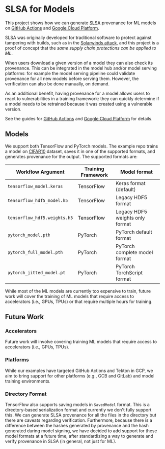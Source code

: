 # SLSA for Models

This project shows how we can generate [SLSA][slsa] provenance for ML models
on [GitHub Actions][gha] and [Google Cloud Platform][gcp].

SLSA was originally developed for traditional software to protect against
tampering with builds, such as in the [Solarwinds attack][solarwinds], and
this project is a proof of concept that the _same supply chain protections
can be applied to ML_.

When users download a given version of a model they can also check its provenance.
This can be integrated in the model hub and/or model serving platforms: for example
the model serving pipeline could validate provenance for all new models before
serving them. However, the verification can also be done manually, on demand.

As an additional benefit, having provenance for a model allows users to react
to vulnerabilities in a training framework: they can quickly determine if a
model needs to be retrained because it was created using a vulnerable version.

See the guides for [GitHub Actions][gha] and [Google Cloud Platform][gcp] for details.

## Models

We support both TensorFlow and PyTorch models. The example repo trains a model
on [CIFAR10][cifar10] dataset, saves it in one of the supported formats, and
generates provenance for the output. The supported formats are:

| Workflow Argument            | Training Framework | Model format                    |
|------------------------------|--------------------|---------------------------------|
| `tensorflow_model.keras`     | TensorFlow         | Keras format (default)          |
| `tensorflow_hdf5_model.h5`   | TensorFlow         | Legacy HDF5 format              |
| `tensorflow_hdf5.weights.h5` | TensorFlow         | Legacy HDF5 weights only format |
| `pytorch_model.pth`          | PyTorch            | PyTorch default format          |
| `pytorch_full_model.pth`     | PyTorch            | PyTorch complete model format   |
| `pytorch_jitted_model.pt`    | PyTorch            | PyTorch TorchScript format      |

While most of the ML models are currently too expensive to train, future work will
cover the training of ML models that require access to accelerators (i.e., GPUs, TPUs)
or that require multiple hours for training.

## Future Work

### Accelerators
Future work will involve covering training ML models that require access to
accelerators (i.e., GPUs, TPUs).

### Platforms
While our examples have targeted GitHub Actions and Tekton in GCP, we aim to bring
support for other platforms (e.g., GCB and GitLab) and model training environments.

### Directory Format
TensorFlow also supports saving models in `SavedModel` format. This is
a directory-based serialization format and currently we don't fully support
this. We can generate SLSA provenance for all the files in the directory but
there are caveats regarding verification. Furthermore, because there is a
difference between the hashes generated by provenance and the hash generated
during model signing, we have decided to add support for these model formats at
a future time, after standardizing a way to generate and verify provenance in
SLSA (in general, not just for ML).

[cifar10]: https://www.cs.toronto.edu/~kriz/cifar.html
[slsa-generator]: https://github.com/slsa-framework/slsa-github-generator
[slsa-verifier]: https://github.com/slsa-framework/slsa-verifier/
[slsa]: https://slsa.dev
[solarwinds]: https://www.techtarget.com/whatis/feature/SolarWinds-hack-explained-Everything-you-need-to-know
[tekton-chains]: https://github.com/tektoncd/chains
[tekton-kubeflow]: https://www.kubeflow.org/docs/components/pipelines/v1/sdk/pipelines-with-tekton/
[workflow]: https://github.com/google/model-transparency/blob/main/.github/workflows/slsa_for_ml.yml
[gha]: github_actions.md
[gcp]: gcp
